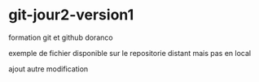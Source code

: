 # git-jour2-version1
formation git et github doranco

exemple de fichier disponible sur le repositorie distant mais pas en local

ajout autre modification

